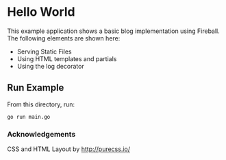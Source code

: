 # Hello World
This example application shows a basic blog implementation using Fireball.
The following elements are shown here:
* Serving Static Files
* Using HTML templates and partials
* Using the log decorator

## Run Example
From this directory, run:
```
go run main.go
```

### Acknowledgements
CSS and HTML Layout by http://purecss.io/